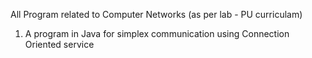 All Program related to Computer Networks (as per lab - PU curriculam)

 1.  A program in Java for simplex communication using Connection Oriented service
